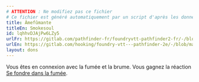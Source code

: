 ```yaml
---
# ATTENTION : Ne modifiez pas ce fichier
# Ce fichier est généré automatiquement par un script d'après les données du module Foundry VTT officiel et de sa traduction
title: Âmefûmante
titleEn: Smokesoul
id: lqhhvDJAjPw6LZy5
urlFr: https://gitlab.com/pathfinder-fr/foundryvtt-pathfinder2-fr/-/blob/master/data/feats/lqhhvDJAjPw6LZy5.htm
urlEn: https://gitlab.com/hooking/foundry-vtt---pathfinder-2e/-/blob/master/packs/data/feats.db/smokesoul.json
layout: dons
---
```

Vous êtes en connexion avec la fumée et la brume. Vous gagnez la réaction [Se fondre dans la fumée](../actions/se-fondre-dans-la-fûmée.html).
